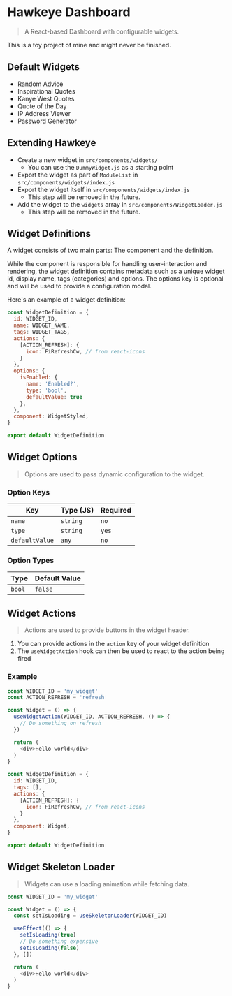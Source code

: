 # Hawkeye Dashboard
> A React-based Dashboard with configurable widgets.

This is a toy project of mine and might never be finished.

## Default Widgets

- Random Advice
- Inspirational Quotes
- Kanye West Quotes
- Quote of the Day
- IP Address Viewer
- Password Generator

## Extending Hawkeye

- Create a new widget in `src/components/widgets/`
  - You can use the `DummyWidget.js` as a starting point
- Export the widget as part of `ModuleList` in `src/components/widgets/index.js`
- Export the widget itself in `src/components/widgets/index.js`
  - This step will be removed in the future.
- Add the widget to the `widgets` array in `src/components/WidgetLoader.js`
  - This step will be removed in the future.

## Widget Definitions

A widget consists of two main parts: The component and the definition.

While the component is responsible for handling user-interaction and rendering, the widget definition contains metadata such as a unique widget id, display name, tags (categories) and options. The options key is optional and will be used to provide a configuration modal.

Here's an example of a widget definition:
```js
const WidgetDefinition = {
  id: WIDGET_ID,
  name: WIDGET_NAME,
  tags: WIDGET_TAGS,
  actions: {
    [ACTION_REFRESH]: {
      icon: FiRefreshCw, // from react-icons
    }
  },
  options: {
    isEnabled: {
      name: 'Enabled?',
      type: 'bool',
      defaultValue: true
    },
  },
  component: WidgetStyled,
}

export default WidgetDefinition
```

## Widget Options
> Options are used to pass dynamic configuration to the widget.

### Option Keys

| Key            | Type (JS)                  | Required |
| -------------- | -------------------------- | -------- |
| `name`         | `string`                   | `no`     |
| `type`         | `string`                   | `yes`    |
| `defaultValue` | `any`                      | `no`     |

### Option Types

| Type       | Default Value              |
| ---------- | -------------------------- |
| `bool`     | `false`

## Widget Actions
> Actions are used to provide buttons in the widget header.

1. You can provide actions in the `action` key of your widget definition
2. The `useWidgetAction` hook can then be used to react to the action being fired

### Example

```js
const WIDGET_ID = 'my_widget'
const ACTION_REFRESH = 'refresh'

const Widget = () => {
  useWidgetAction(WIDGET_ID, ACTION_REFRESH, () => {
    // Do something on refresh
  })

  return (
    <div>Hello world</div>
  )
}

const WidgetDefinition = {
  id: WIDGET_ID,
  tags: [],
  actions: {
    [ACTION_REFRESH]: {
      icon: FiRefreshCw, // from react-icons
    }
  },
  component: Widget,
}

export default WidgetDefinition
```

## Widget Skeleton Loader
> Widgets can use a loading animation while fetching data.

```js
const WIDGET_ID = 'my_widget'

const Widget = () => {
  const setIsLoading = useSkeletonLoader(WIDGET_ID)

  useEffect(() => {
    setIsLoading(true)
    // Do something expensive
    setIsLoading(false)
  }, [])

  return (
    <div>Hello world</div>
  )
}
```
